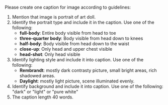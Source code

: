 Please create one caption for image according to guidelines:
1. Mention that image is portrait of art doll.
3. Identify the portrait type and include it in the caption. Use one of the following:
   - **full-body**: Entire body visible from head to toe
   - **three-quarter body**: Body visible from head down to knees
   - **half-body**: Body visible from head down to the waist
   - **close-up**: Only head and upper chest visible
   - **head-shot**: Only head visible
4. Identify lighting style and include it into caption. Use one of the following:
   - **Rembrandt**: mostly dark contrasty picture, small bright areas, rich shadowed areas.
   - **Daylight**: mostly light picture, scene illuminated evenly.  
5. Identify background and include it into caption. Use one of the following: "dark" or "light" or "pure white"  
6. The caption length 40 words.